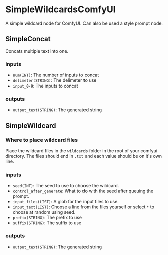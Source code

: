 # SimpleWildcardsComfyUI

A simple wildcard node for ComfyUI. Can also be used a style prompt node.

## SimpleConcat

Concats multiple text into one.

### inputs

- `num(INT)`: The number of inputs to concat
- `delimeter(STRING)`: The delimeter to use
- `input_0-9`: The inputs to concat

### outputs

- `output_text(STRING)`: The generated string

## SimpleWildcard

### Where to place wildcard files

Place the wildcard files in the `wildcards` folder in the root of your comfyui directory.
The files should end in `.txt` and each value should be on it's own line.

### inputs

- `seed(INT)`: The seed to use to choose the wildcard.
- `control_after_generate`: What to do with the seed after queuing the prompt.
- `input_files(LIST)`: A glob for the input files to use.
- `input_text(LIST)`: Choose a line from the files yourself or select `*` to choose at random using seed.
- `prefix(STRING)`: The prefix to use
- `suffix(STRING)`: The suffix to use

### outputs

- `output_text(STRING)`: The generated string
